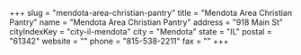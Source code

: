 +++
slug = "mendota-area-christian-pantry"
title = "Mendota Area Christian Pantry"
name = "Mendota Area Christian Pantry"
address = "918 Main St"
cityIndexKey = "city-il-mendota"
city = "Mendota"
state = "IL"
postal = "61342"
website = ""
phone = "815-538-2211"
fax = ""
+++

